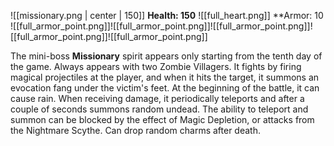 ![[missionary.png | center | 150]]
**Health: 150** ![[full_heart.png]]
**Armor: 10 ![[full_armor_point.png]]![[full_armor_point.png]]![[full_armor_point.png]]![[full_armor_point.png]]![[full_armor_point.png]]

The mini-boss **Missionary** spirit appears only starting from the tenth day of the game. Always appears with two Zombie Villagers. It fights by firing magical projectiles at the player, and when it hits the target, it summons an evocation fang under the victim's feet. At the beginning of the battle, it can cause rain. When receiving damage, it periodically teleports and after a couple of seconds summons random undead. The ability to teleport and summon can be blocked by the effect of Magic Depletion, or attacks from the Nightmare Scythe. Can drop random charms after death.